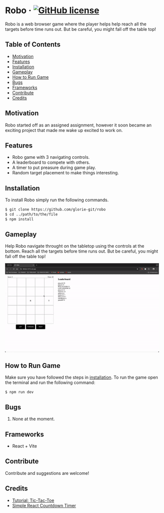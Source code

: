 # Robo &middot; [![GitHub license](https://img.shields.io/badge/license-MIT-blue.svg)](https://github.com/glorie-git/robo/blob/main/LICENSE.md)
Robo is a web browser game where the player helps help reach all the targets before time runs out. But be careful, you might fall off the table top!

## Table of Contents
- [Motivation](#motivation)
- [Features](#features)
- [Installation](#installation)
- [Gameplay](#gameplay)
- [How to Run Game](#how-to-run-game)
- [Bugs](#bugs)
- [Frameworks](#frameworks)
- [Contribute](#contribute)
- [Credits](#credits)


## Motivation
Robo started off as an assigned assignment, however it soon became an exciting project that made me wake up excited to work on.

## Features
- Robo game with 3 navigating controls.
- A leaderboard to compete with others.
- A timer to put preasure during game play.
- Random target placement to make things interesting.

## Installation
To install Robo simply run the following commands.
```
$ git clone https://github.com/glorie-git/robo
$ cd ../path/to/the/file
$ npm install
```

## Gameplay
Help Robo navigate throught on the tabletop using the controls at the bottom. Reach all the targets before time runs out. But be careful, you might fall off the table top!

![](https://github.com/glorie-git/robo/blob/main/resources/ROBOGAMEPLACE-ezgif.com-video-to-gif-converter.gif)

## How to Run Game
Make sure you have followed the steps in [installation](#installation). To run the game open the terminal and run the following command:
```
$ npm run dev
```
## Bugs
1. None at the moment.

## Frameworks
- React + Vite

## Contribute
Contribute and suggestions are welcome!

## Credits
- [Tutorial: Tic-Tac-Toe](https://react.dev/learn/tutorial-tic-tac-toe)
- [Simple React Countdown Timer](https://codesandbox.io/p/sandbox/simple-react-countdown-timer-zdzwy?file=%2Fsrc%2FApp.js)
